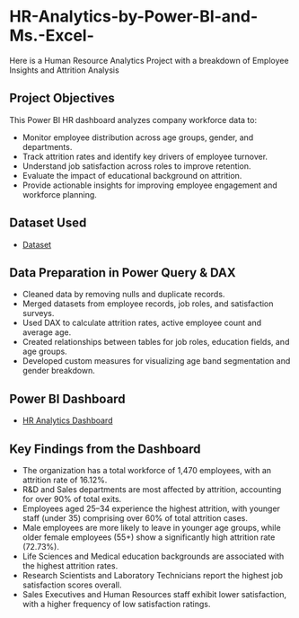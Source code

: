 # HR-Analytics-by-Power-BI-and-Ms.-Excel-
Here is a Human Resource  Analytics Project with a breakdown of Employee Insights and Attrition Analysis
## Project Objectives
This Power BI HR dashboard analyzes company workforce data to:
- Monitor employee distribution across age groups, gender, and departments.
- Track attrition rates and identify key drivers of employee turnover.
- Understand job satisfaction across roles to improve retention.
- Evaluate the impact of educational background on attrition.
- Provide actionable insights for improving employee engagement and workforce planning.
## Dataset Used
- <a href="https://github.com/gideonomwami/HR-Analytics-by-Power-BI-and-Ms.-Excel-/blob/main/HR%20Data.xlsx">Dataset</a>
## Data Preparation in Power Query & DAX
- Cleaned data by removing nulls and duplicate records.
- Merged datasets from employee records, job roles, and satisfaction surveys.
- Used DAX to calculate attrition rates, active employee count and average age.
- Created relationships between tables for job roles, education fields, and age groups.
- Developed custom measures for visualizing age band segmentation and gender breakdown.
## Power BI Dashboard 
- <a href="https://github.com/gideonomwami/HR-Analytics-by-Power-BI-and-Ms.-Excel-/blob/main/Screenshot%202025-05-21%20150025.png">HR Analytics Dashboard</a>
## Key Findings from the Dashboard
- The organization has a total workforce of 1,470 employees, with an attrition rate of 16.12%.
- R&D and Sales departments are most affected by attrition, accounting for over 90% of total exits.
-	Employees aged 25–34 experience the highest attrition, with younger staff (under 35) comprising over 60% of total attrition cases.
-	Male employees are more likely to leave in younger age groups, while older female employees (55+) show a significantly high attrition rate (72.73%).
-	Life Sciences and Medical education backgrounds are associated with the highest attrition rates.
-	Research Scientists and Laboratory Technicians report the highest job satisfaction scores overall.
-	Sales Executives and Human Resources staff exhibit lower satisfaction, with a higher frequency of low satisfaction ratings.
